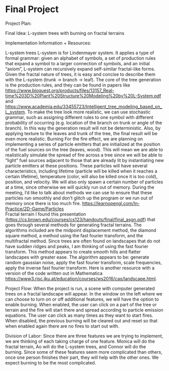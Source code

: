 # Final Project

Project Plan:

Final Idea: L-system trees with burning on fractal terrains

Implementation Information + Resources:

L-system trees
L-system is for Lindenmayer system. It applies a type of formal grammar: given an alphabet of symbols, a set of production rules that expand a symbol to a larger connection of symbols, and an initial “axiom”, L-system can recursively expand self-similar fractal-like forms. Given the fractal nature of trees, it is easy and concise to describe them with the L-system (trunk -> branch -> leaf). The core of the tree generation is the production rules, and they can be found in papers like https://www.bioquest.org/products/files/13157_Real-time%203D%20Plant%20Structure%20Modeling%20by%20L-System.pdf and https://www.academia.edu/33455723/Intelligent_tree_modeling_based_on_L_system. To make the tree look more realistic, we can use stochastic grammar, such as assigning different rules to one symbol with different probability of occurring (e.g. location of the branch on trunk or angle of the branch). In this way the generation result will not be deterministic. Also, by applying texture to the leaves and trunk of the tree, the final result will be even more realistic.
Burning
For the fire effect, we are planning on implementing a series of particle emitters that are initialized at the position of the fuel sources on the tree (leaves, wood). This will mean we are able to realistically simulate the spread of fire across a tree since we will be able to “light” fuel sources adjacent to those that are already lit by instantiating new particle emitters at these positions. These particles will have several characteristics, including lifetime (particle will be killed when it reaches a certain lifetime), temperature (color, will also be killed once it is too cold), position, and velocity. We will also only spawn a certain number of particles at a time, since otherwise we will quickly run out of memory. During the meeting, I’d like to talk about methods we can use to ensure that these particles run smoothly and don’t glitch up the program or we run out of memory once there is too much fire. https://learnopengl.com/In-Practice/2D-Game/Particles  
Fractal terrain
I found this presentation (https://cs.brown.edu/courses/cs123/handouts/final/final_asgn.pdf) that goes through several methods for generating fractal terrains. The algorithms included are the midpoint displacement method, the diamond square method, a method using the fast fourier transform, and the multifractal method. Since trees are often found on landscapes that do not have sudden ridges and peaks, I am thinking of using the fast fourier transform. This method appears to create smooth hills and flatter landscapes with greater ease.
The algorithm appears to be: generate random gaussian noise, apply the fast fourier transform, scale frequencies, apply the inverse fast fourier transform. Here is another resource with a version of the code written out in Mathematica https://www3.risc.jku.at/education/courses/ws2016/cas/landscape.html.


Project Flow:
When the project is run, a scene with computer generated trees on a fractal landscape will appear. In the window on the left where we can choose to turn on or off additional features, we will have the option to enable burning. When enabled, the user can click on a part of the tree or terrain and the fire will start there and spread according to particle emission equations. The user can click as many times as they want to start fires. When disabled, the previous burning will be cleared out and reset so that when enabled again there are no fires to start out with.

Division of Labor:
Since there are three features we are trying to implement, we are thinking of each taking charge of one feature. Monica will do the fractal terrain, Ao will do the L-system trees, and Connor will do the burning. Since some of these features seem more complicated than others, once one person finishes their part, they will help with the other ones. We expect burning to be the most complicated.

